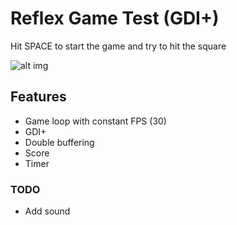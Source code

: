 <h1>Reflex Game Test (GDI+)</h1>

<p> Hit SPACE to start the game and try to hit the square</p>


![alt img](http://i.imgur.com/mRcHeQ2.png)

<h2>Features</h2>
<ul>
<li>Game loop with constant FPS (30)</li>
<li>GDI+</li>
<li>Double buffering</li>
<li>Score</li>
<li>Timer</li>
</ul>

<h3>TODO</h3>
<ul>
<li>Add sound</li>
</ul>
